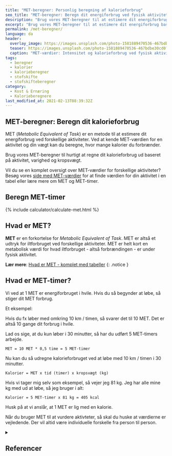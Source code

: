 ```yaml
---
title: "MET-beregner: Personlig beregning af kalorieforbrug"
seo_title: "MET-beregner: Beregn dit energiforbrug ved fysisk aktivitet"
description: "Brug vores MET-beregner til at estimere dit energiforbrug baseret på forskellige aktiviteter og din kropsvægt."
excerpt: "Brug vores MET-beregner til at estimere dit energiforbrug baseret på forskellige aktiviteter og din kropsvægt."
permalink: /met-beregner/
language: da
header:
  overlay_image: https://images.unsplash.com/photo-1581889470536-467bdbe30cd0?ixlib=rb-4.0.3&ixid=M3wxMjA3fDB8MHxwaG90by1wYWdlfHx8fGVufDB8fHx8fA%3D%3D&auto=format&fit=crop&h=630&w=1200&q=60
  teaser: https://images.unsplash.com/photo-1581889470536-467bdbe30cd0?q=80&w=3128&auto=format&fit=crop&ixlib=rb-4.0.3&ixid=M3wxMjA3fDB8MHxwaG90by1wYWdlfHx8fGVufDB8fHx8fA%3D%3D&auto=format&fit=crop&h=300&w=400&q=10
  caption: "MET-værdier: Intensitet og kalorieforbrug ved fysisk aktivitet"
tags:
  - beregner
  - kalorier
  - kalorieberegner
  - stofskifte
  - stofskifteberegner
category:
  - Kost & Ernæring
  - Kalorieberegnere
last_modified_at: 2021-02-13T08:39:32Z
---
```


## MET-beregner: Beregn dit kalorieforbrug  

MET (*Metabolic Equivalent of Task*) er en metode til at estimere dit energiforbrug ved forskellige aktiviteter. Ved at kende MET-værdien for en aktivitet og din vægt kan du beregne, hvor mange kalorier du forbrænder.  

Brug vores MET-beregner til hurtigt at regne dit kalorieforbrug ud baseret på aktivitet, varighed og kropsvægt.  

Vil du se en komplet oversigt over MET-værdier for forskellige aktiviteter? Besøg vores [side med MET-værdier](/met/) for at finde værdien for din aktivitet i en tabel eller lære mere om MET og MET-timer.  

## Beregn MET-timer

{% include calculator/calculate-met.html %}

## Hvad er MET?

**MET** er en forkortelse for _Metabolic Equivalent of Task_. MET er altså et udtryk for iltforbruget ved forskellige aktiviteter. MET er helt kort en metabolisk værdi for hvad iltforbruget - altså forbrændingen - er under fysisk aktivitet.

**Lær mere**: [Hvad er MET - komplet med tabeller](/met/)
{: .notice }

## Hvad er MET-timer?

Vi ved at 1 MET er energiforbruget i hvile. Hvis du så begynder at løbe, så stiger dit MET forbrug.

Et eksempel:

Hvis du fx løber med omkring 10 km / timen, så svarer det til 10 MET. Det er altså 10 gange dit forbrug i hvile.

Lad os sige, at du kun løber i 30 minutter, så har du udført 5 MET-timers arbejde.

    MET = 10 MET * 0,5 time = 5 MET-timer

Nu kan du så udregne kalorieforbruget ved at løbe med 10 km / timen i 30 minutter.

    Kalorier = MET x tid (timer) x kropsvægt (kg)

Hvis vi tager mig selv som eksempel, så vejer jeg 81 kg. Jeg har alle mine kg med ud at løbe, så jeg bruger i alt:

    Kalorier = 5 MET-timer x 81 kg = 405 kcal

Husk på at vi anslår, at 1 MET er lig med en kalorie.

Når du bruger MET til at vurdere aktivteter, så skal du huske at værdierne er vejledende. Der vil altid være individuelle forskelle fra person til person.

<details markdown="1" class="references">
  <summary><h2 id="references">Referencer</h2></summary>

- Wahid, A.; Manek, N.; Nichols, M.; Kelly, P.; Foster, C.; Webster, P.; Kaur, A.; Friedemann Smith, C.; Wilkins, E.; Rayner, M.; Roberts, N.; Scarborough, P. (2016).["Quantifying the Association Between Physical Activity and Cardiovascular Disease and Diabetes: A Systematic Review and Meta‐Analysis"](https://www.ncbi.nlm.nih.gov/pmc/articles/PMC5079002)._Journal of the American Heart Association_.**5**(9): e002495. doi: [10.1161/JAHA.115.002495](https://doi.org/10.1161%2FJAHA.115.002495).
</details>
